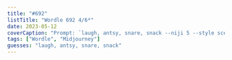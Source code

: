 ```yaml
---
title: "#692"
listTitle: "Wordle 692 4/6*"
date: 2023-05-12
coverCaption: "Prompt: `laugh, antsy, snare, snack --niji 5 --style scenic`"
tags: ["Wordle", "Midjourney"]
guesses: "laugh, antsy, snare, snack"
---
```

